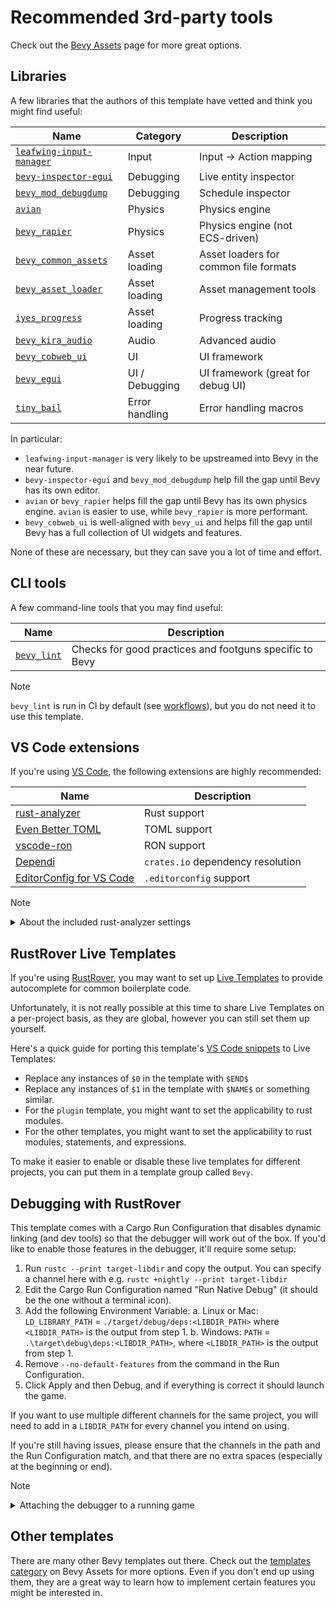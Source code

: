 # Recommended 3rd-party tools

Check out the [Bevy Assets](https://bevyengine.org/assets/) page for more great options.

## Libraries

A few libraries that the authors of this template have vetted and think you might find useful:

| Name                                                                                   | Category       | Description                           |
| -------------------------------------------------------------------------------------- | -------------- | ------------------------------------- |
| [`leafwing-input-manager`](https://github.com/Leafwing-Studios/leafwing-input-manager) | Input          | Input -> Action mapping               |
| [`bevy-inspector-egui`](https://github.com/jakobhellermann/bevy-inspector-egui)        | Debugging      | Live entity inspector                 |
| [`bevy_mod_debugdump`](https://github.com/jakobhellermann/bevy_mod_debugdump)          | Debugging      | Schedule inspector                    |
| [`avian`](https://github.com/Jondolf/avian)                                            | Physics        | Physics engine                        |
| [`bevy_rapier`](https://github.com/dimforge/bevy_rapier)                               | Physics        | Physics engine (not ECS-driven)       |
| [`bevy_common_assets`](https://github.com/NiklasEi/bevy_common_assets)                 | Asset loading  | Asset loaders for common file formats |
| [`bevy_asset_loader`](https://github.com/NiklasEi/bevy_asset_loader)                   | Asset loading  | Asset management tools                |
| [`iyes_progress`](https://github.com/IyesGames/iyes_progress)                          | Asset loading  | Progress tracking                     |
| [`bevy_kira_audio`](https://github.com/NiklasEi/bevy_kira_audio)                       | Audio          | Advanced audio                        |
| [`bevy_cobweb_ui`](https://github.com/UkoeHB/bevy_cobweb_ui)                           | UI             | UI framework               |
| [`bevy_egui`](https://github.com/mvlabat/bevy_egui)                                    | UI / Debugging | UI framework (great for debug UI)     |
| [`tiny_bail`](https://github.com/benfrankel/tiny_bail)                                 | Error handling | Error handling macros                 |

In particular:

- `leafwing-input-manager` is very likely to be upstreamed into Bevy in the near future.
- `bevy-inspector-egui` and `bevy_mod_debugdump` help fill the gap until Bevy has its own editor.
- `avian` or `bevy_rapier` helps fill the gap until Bevy has its own physics engine. `avian` is easier to use, while `bevy_rapier` is more performant.
- `bevy_cobweb_ui` is well-aligned with `bevy_ui` and helps fill the gap until Bevy has a full collection of UI widgets and features.

None of these are necessary, but they can save you a lot of time and effort.

## CLI tools

A few command-line tools that you may find useful:

|Name|Description|
|-|-|
|[`bevy_lint`](https://thebevyflock.github.io/bevy_cli/bevy_lint/)|Checks for good practices and footguns specific to Bevy|

> [!NOTE]
>
> `bevy_lint` is run in CI by default (see [workflows](./workflows.md)), but you do not need it to use this template.

## VS Code extensions

If you're using [VS Code](https://code.visualstudio.com/), the following extensions are highly recommended:

| Name                                                                                                      | Description                       |
|-----------------------------------------------------------------------------------------------------------|-----------------------------------|
| [rust-analyzer](https://marketplace.visualstudio.com/items?itemName=rust-lang.rust-analyzer)              | Rust support                      |
| [Even Better TOML](https://marketplace.visualstudio.com/items?itemName=tamasfe.even-better-toml)          | TOML support                      |
| [vscode-ron](https://marketplace.visualstudio.com/items?itemName=a5huynh.vscode-ron)                      | RON support                       |
| [Dependi](https://marketplace.visualstudio.com/items?itemName=fill-labs.dependi)                          | `crates.io` dependency resolution |
| [EditorConfig for VS Code](https://marketplace.visualstudio.com/items?itemName=EditorConfig.EditorConfig) | `.editorconfig` support           |

> [!NOTE]
> <details>
> <summary>About the included rust-analyzer settings</summary>
>
> This template sets [`rust-analyzer.cargo.targetDir`](https://rust-analyzer.github.io/generated_config.html#rust-analyzer.cargo.targetDir)
> to `true` in [`.vscode/settings.json`](../.vscode/settings.json).
>
> This makes `rust-analyzer` use a different `target` directory than `cargo`,
> which means that you can run commands like `cargo run` even while `rust-analyzer` is still indexing.
> As a trade-off, this will use more disk space.
>
> If that is an issue for you, you can set it to `false` or remove the setting entirely.
> </details>

## RustRover Live Templates

If you're using [RustRover](https://www.jetbrains.com/rust/), you may want to set up [Live Templates](https://www.jetbrains.com/help/rust/using-live-templates.html) to provide autocomplete for common boilerplate code.

Unfortunately, it is not really possible at this time to share Live Templates on a per-project basis, as they are global, however you can still set them up yourself.

Here's a quick guide for porting this template's [VS Code snippets](../.vscode/bevy.code-snippets) to Live Templates:

- Replace any instances of `$0` in the template with `$END$`
- Replace any instances of `$1` in the template with `$NAME$` or something similar.
- For the `plugin` template, you might want to set the applicability to rust modules.
- For the other templates, you might want to set the applicability to rust modules, statements, and expressions.

To make it easier to enable or disable these live templates for different projects, you can put them in a template group called `Bevy`.

## Debugging with RustRover  

This template comes with a Cargo Run Configuration that disables dynamic linking (and dev tools) so that the debugger will work out of the box. If you'd like to enable those features in the debugger, it'll require some setup:

1. Run `rustc --print target-libdir` and copy the output. You can specify a channel here with e.g. `rustc +nightly --print target-libdir`
2. Edit the Cargo Run Configuration named "Run Native Debug" (it should be the one without a terminal icon).
3. Add the following Environment Variable:
  a. Linux or Mac: `LD_LIBRARY_PATH` = `./target/debug/deps:<LIBDIR_PATH>` where `<LIBDIR_PATH>` is the output from step 1.
  b. Windows: `PATH` = `.\target\debug\deps:<LIBDIR_PATH>`, where `<LIBDIR_PATH>` is the output from step 1.
3. Remove `--no-default-features` from the command in the Run Configuration.
4. Click Apply and then Debug, and if everything is correct it should launch the game.

If you want to use multiple different channels for the same project, you will need to add in a `LIBDIR_PATH` for every channel you intend on using.

If you're still having issues, please ensure that the channels in the path and the Run Configuration match, and that there are no extra spaces (especially at the beginning or end).

> [!NOTE]
> <details>
> <summary>Attaching the debugger to a running game</summary>
>
> If you started your game with a Shell Script Run Configuration, you can attach the debugger to it while it's running by using `Run > Attach to Process` and selecting the process with the same name as your game (not the one named `bevy`).
>
> This does not work for web builds.
> </details>


## Other templates

There are many other Bevy templates out there.
Check out the [templates category](https://bevyengine.org/assets/#templates) on Bevy Assets for more options.
Even if you don't end up using them, they are a great way to learn how to implement certain features you might be interested in.
